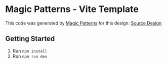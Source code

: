 # Magic Patterns - Vite Template

This code was generated by [Magic Patterns](https://magicpatterns.com) for this design: [Source Design](https://magicpatterns.com/c/7ickhmtcpmuzk5kscpwasw)

## Getting Started

1. Run `npm install`
2. Run `npm run dev`
